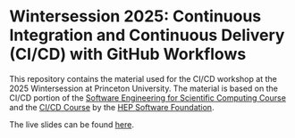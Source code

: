 # Wintersession 2025: Continuous Integration and Continuous Delivery (CI/CD) with GitHub Workflows

This repository contains the material used for the CI/CD workshop at the 2025 Wintersession at Princeton University. The material is based on the CI/CD portion of the [Software Engineering for Scientific Computing Course](https://henryiii.github.io/se-for-sci/content/intro.html) and the [CI/CD Course](https://hsf-training.github.io/hsf-training-cicd-github/) by the [HEP Software Foundation](https://hepsoftwarefoundation.org/).

The live slides can be found [here](https://ariostas-talks.github.io/2025-01-21-wintersession-cicd).
